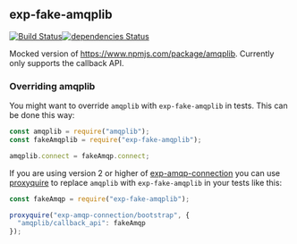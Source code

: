 ## exp-fake-amqplib

[![Build Status](https://travis-ci.org/ExpressenAB/exp-fake-amqplib.svg?branch=master)](https://travis-ci.org/ExpressenAB/exp-fake-amqplib)[![dependencies Status](https://david-dm.org/ExpressenAB/exp-fake-amqplib/status.svg)](https://david-dm.org/ExpressenAB/exp-fake-amqplib)

Mocked version of https://www.npmjs.com/package/amqplib.
Currently only supports the callback API.

### Overriding amqplib

You might want to override `amqplib` with `exp-fake-amqplib` in tests. This can be done this way:

```javascript
const amqplib = require("amqplib");
const fakeAmqplib = require("exp-fake-amqplib");

amqplib.connect = fakeAmqp.connect;
```

If you are using version 2 or higher of [exp-amqp-connection](https://www.npmjs.com/package/exp-amqp-connection)
you can use [proxyquire](https://www.npmjs.com/package/proxyquire) to replace `amqplib` with `exp-fake-amqplib` in your tests like this:

```javascript
const fakeAmqp = require("exp-fake-amqplib");

proxyquire("exp-amqp-connection/bootstrap", {
  "amqplib/callback_api": fakeAmqp
});
```
